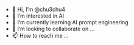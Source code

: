- 👋 Hi, I’m @chu3chu4
- 👀 I’m interested in AI
- 🌱 I’m currently learning AI prompt engineering
- 💞️ I’m looking to collaborate on ...
- 📫 How to reach me ...

<!---
chu3chu4/chu3chu4 is a ✨ special ✨ repository because its `README.md` (this file) appears on your GitHub profile.
You can click the Preview link to take a look at your changes.
--->
